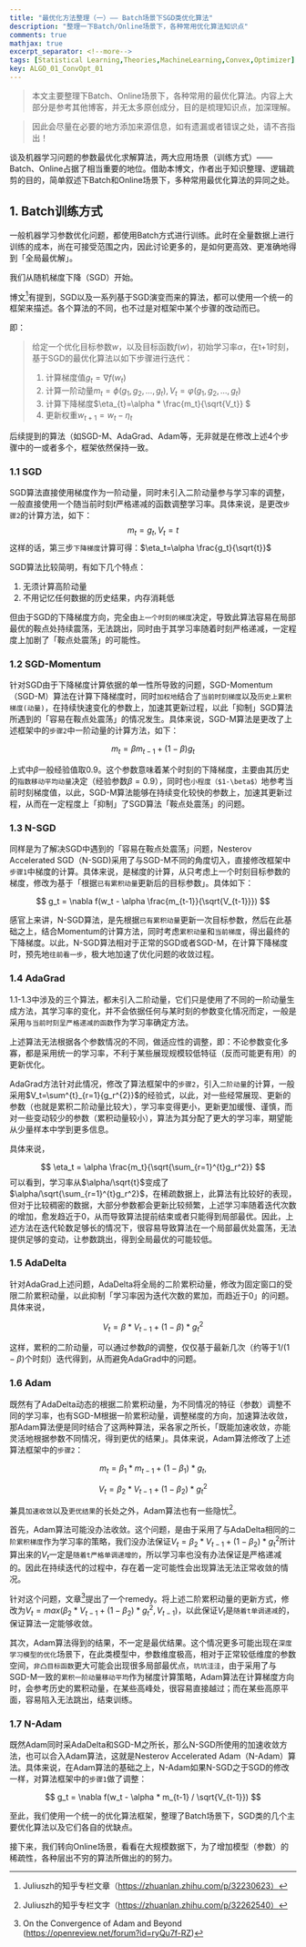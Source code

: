 ```yaml
---
title: "最优化方法整理（一）—— Batch场景下SGD类优化算法"
description: "整理一下Batch/Online场景下，各种常用优化算法知识点"
comments: true
mathjax: true
excerpt_separator: <!--more-->
tags: [Statistical Learning,Theories,MachineLearning,Convex,Optimizer]
key: ALGO_01_ConvOpt_01
---
```


> 本文主要整理下Batch、Online场景下，各种常用的最优化算法。内容上大部分是参考其他博客，并无太多原创成分，目的是梳理知识点，加深理解。

> 因此会尽量在必要的地方添加来源信息，如有遗漏或者错误之处，请不吝指出！

<!--more-->

谈及机器学习问题的参数最优化求解算法，两大应用场景（训练方式）——Batch、Online占据了相当重要的地位。借助本博文，作者出于知识整理、逻辑疏剪的目的，简单叙述下Batch和Online场景下，多种常用最优化算法的异同之处。

## 1. Batch训练方式

一般机器学习参数优化问题，都使用Batch方式进行训练。此时在全量数据上进行训练的成本，尚在可接受范围之内，因此讨论更多的，是如何更高效、更准确地得到「全局最优解」。

我们从随机梯度下降（SGD）开始。

博文[^1]有提到，SGD以及一系列基于SGD演变而来的算法，都可以使用一个统一的框架来描述。各个算法的不同，也不过是对框架中某个步骤的改动而已。

即：

> 给定一个优化目标参数$w$，以及目标函数$f(w)$，初始学习率$\alpha$，在t+1时刻，基于SGD的最优化算法以如下步骤进行迭代：
> 1. 计算梯度值$g_t=\nabla f(w_t)$
> 2. 计算一阶动量$m_t=\phi(g_1,g_2,...,g_{t}), V_t=\varphi(g_1,g_2,...,g_{t})$
> 3. 计算下降梯度$\eta_{t}=\alpha * \frac{m_t}{\sqrt{V_t}} $
> 4. 更新权重$w_{t+1} = w_{t} - \eta_t$

后续提到的算法（如SGD-M、AdaGrad、Adam等，无非就是在修改上述4个步骤中的一或者多个，框架依然保持一致。

### 1.1 SGD

SGD算法直接使用梯度作为一阶动量，同时未引入二阶动量参与学习率的调整，一般直接使用一个随当前时刻$t$严格递减的函数调整学习率。具体来说，是更改`步骤2`的计算方法，如下：
$$
m_t = g_t,V_t=t
$$
这样的话，第三步`下降梯度`计算可得：$\eta_t=\alpha \frac{g_t}{\sqrt{t}}$

SGD算法比较简明，有如下几个特点：
1. 无须计算高阶动量
2. 不用记忆任何数据的历史结果，内存消耗低

但由于SGD的下降梯度方向，完全由`上一个时刻的梯度`决定，导致此算法容易在局部最优的鞍点处持续震荡，无法跳出，同时由于其学习率随着时刻严格递减，一定程度上加剧了「鞍点处震荡」的可能性。

### 1.2 SGD-Momentum

针对SGD由于下降梯度计算依据的单一性所导致的问题，SGD-Momentum（SGD-M）算法在计算下降梯度时，同时`加权地`结合了`当前时刻梯度`以及`历史上累积梯度(动量)`，在持续快速变化的参数上，加速其更新过程，以此「抑制」SGD算法所遇到的「容易在鞍点处震荡」的情况发生。具体来说，SGD-M算法是更改了上述框架中的`步骤2`中一阶动量的计算方法，如下：

$$
m_t=\beta m_{t-1} + (1-\beta)g_{t}
$$

上式中$\beta$一般经验值取0.9。这个参数意味着某个时刻的下降梯度，主要由其历史的`指数移动平均动量`决定（经验参数$\beta=0.9$），同时也`小程度（$1-\beta$）`地参考当前时刻梯度值，以此，SGD-M算法能够在持续变化较快的参数上，加速其更新过程，从而在一定程度上「抑制」了SGD算法「鞍点处震荡」的问题。

### 1.3 N-SGD

同样是为了解决SGD中遇到的「容易在鞍点处震荡」问题，Nesterov Accelerated SGD（N-SGD)采用了与SGD-M不同的角度切入，直接修改框架中`步骤1`中梯度的计算。具体来说，是梯度的计算，从只考虑上一个时刻目标参数的梯度，修改为基于「根据`已有累积动量`更新后的目标参数」。具体如下：

$$
g_t = \nabla f(w_t - \alpha \frac{m_{t-1}}{\sqrt{V_{t-1}}})
$$

感官上来讲，N-SGD算法，是先根据`已有累积动量`更新一次目标参数，然后在此基础之上，结合Momentum的计算方法，同时考虑`累积动量`和`当前梯度`，得出最终的下降梯度。以此，N-SGD算法相对于正常的SGD或者SGD-M，在计算下降梯度时，预先地`往前看一步`，极大地加速了优化问题的收敛过程。

### 1.4 AdaGrad

1.1-1.3中涉及的三个算法，都未引入二阶动量，它们只是使用了不同的一阶动量生成方法，其学习率的变化，并不会依据任何与某时刻的参数变化情况而定，一般是采用`与当前时刻呈严格递减的函数`作为学习率确定方法。

上述算法无法根据各个参数情况的不同，做适应性的调整，即：不论参数变化多寡，都是采用统一的学习率，不利于某些展现规模较低特征（反而可能更有用）的更新优化。

AdaGrad方法针对此情况，修改了算法框架中的`步骤2`，引入`二阶动量`的计算，一般采用$V_t=\sum^{t}_{r=1}{g_r^{2}}$的经验式，以此，对一些经常展现、更新的参数（也就是累积二阶动量比较大），学习率变得更小，更新更加缓慢、谨慎，而对一些变动较少的参数（累积动量较小），算法为其分配了更大的学习率，期望能从少量样本中学到更多信息。

具体来说，

$$
\eta_t = \alpha \frac{m_t}{\sqrt{\sum_{r=1}^{t}g_r^2}}
$$
可以看到，学习率从$\alpha/\sqrt{t}$变成了$\alpha/\sqrt{\sum_{r=1}^{t}g_r^2}$，在稀疏数据上，此算法有比较好的表现，但对于比较稠密的数据，大部分参数都会更新比较频繁，上述学习率随着迭代次数的增加，愈发趋近于0，从而导致算法提前结束或者只能得到局部最优。因此，上述方法在迭代轮数足够长的情况下，很容易导致算法在一个局部最优处震荡，无法提供足够的变动，让参数跳出，得到全局最优的可能较低。

### 1.5 AdaDelta

针对AdaGrad上述问题，AdaDelta将全局的二阶累积动量，修改为固定窗口的受限二阶累积动量，以此抑制「学习率因为迭代次数的累加，而趋近于0」的问题。具体来说，

$$
V_t = \beta * V_{t-1} + (1-\beta) * g_t^2
$$

这样，累积的二阶动量，可以通过参数$\beta$的调整，仅仅基于最新几次（约等于$1/(1-\beta)$个时刻）迭代得到，从而避免AdaGrad中的问题。

### 1.6 Adam

既然有了AdaDelta动态的根据二阶累积动量，为不同情况的特征（参数）调整不同的学习率，也有SGD-M根据一阶累积动量，调整梯度的方向，加速算法收敛，那Adam算法便是同时结合了这两种算法，采各家之所长，「既能加速收敛，亦能灵活地根据参数不同情况，得到更优的结果」。具体来说，Adam算法修改了上述算法框架中的`步骤2`：

$$
m_t = \beta_1*m_{t-1} + (1-\beta_1)*g_t,
$$

$$
V_t = \beta_2*V_{t-1} + (1-\beta_2)*g_t^2
$$

兼具`加速收敛`以及`更优结果`的长处之外，Adam算法也有一些隐忧[^2]。

首先，Adam算法可能没办法收敛。这个问题，是由于采用了与AdaDelta相同的`二阶累积梯度`作为学习率的策略，我们没办法保证$V_t = \beta _2 * V_{t-1} + (1-\beta _2)*g_{t}^{2}$所计算出来的$V_t$一定是`随着t严格单调递增的`，所以学习率也没有办法保证是严格递减的。因此在持续迭代的过程中，存在着一定可能性会出现算法无法正常收敛的情况。

针对这个问题，文章[^3]提出了一个remedy。将上述二阶累积动量的更新方式，修改为$V_t = max(\beta _2*V_{t-1} + (1-\beta _2)*g_{t}^{2}, V_{t-1})$，以此保证$V_t$是`随着t单调递减`的，保证算法一定能够收敛。

其次，Adam算法得到的结果，不一定是最优结果。这个情况更多可能出现在`深度学习模型的优化`场景下，在此类模型中，参数维度极高，相对于正常较低维度的参数空间，`非凸目标函数`更大可能会出现很多局部最优点，`坑坑洼洼`，由于采用了与SGD-M一致的`累积一阶动量移动平均`作为梯度计算策略，Adam算法在计算梯度方向时，会参考历史的累积动量，在某些高峰处，很容易直接越过；而在某些高原平面，容易陷入无法跳出，结束训练。

### 1.7 N-Adam

既然Adam同时采AdaDelta和SGD-M之所长，那么N-SGD所使用的加速收敛方法，也可以合入Adam算法，这就是Nesterov Accelerated Adam（N-Adam）算法。具体来说，在Adam算法的基础之上，N-Adam如果N-SGD之于SGD的修改一样，对算法框架中的`步骤1`做了调整：

$$
g_t = \nabla f(w_t - \alpha * m_{t-1} / \sqrt{V_{t-1}})
$$


至此，我们使用一个统一的优化算法框架，整理了Batch场景下，SGD类的几个主要优化算法以及它们各自的优缺点。

接下来，我们转向Online场景，看看在大规模数据下，为了增加模型（参数）的稀疏性，各种层出不穷的算法所做出的的努力。


[^1]:Juliuszh的知乎专栏文章（https://zhuanlan.zhihu.com/p/32230623）
[^2]:Juliuszh的知乎专栏文字（https://zhuanlan.zhihu.com/p/32262540）
[^3]:On the Convergence of Adam and Beyond (https://openreview.net/forum?id=ryQu7f-RZ)